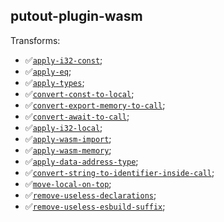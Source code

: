 ## putout-plugin-wasm

Transforms:

- ✅[`apply-i32-const`](https://putout.cloudcmd.io/#/gist/cc1bb27ea12aea64b296010de764e66d/98a661ae056f454a357ca8ea4a6839a0fa0e9c8e);
- ✅[`apply-eq`](https://putout.cloudcmd.io/#/gist/3be37704bcd5db870906021546b49b4f/45a39b298ee52fde9ea064ccd026bcb238ccd0c8);
- ✅[`apply-types`](https://putout.cloudcmd.io/#/gist/5e3f3260fcd10398c2249231ada8cb06/b28fa3069226fcf347926a25f43adfbd5aff75b1);
- ✅[`convert-const-to-local`](https://putout.cloudcmd.io/#/gist/6d8ad12a1ccfb0b36eee7a4a612ec574/c8bbab02a4844c7da1dbb59ac6f307b0b2ba93d4);
- ✅[`convert-export-memory-to-call`](https://putout.cloudcmd.io/#/gist/921e66339ea459d0f3b44fbeb635520d/964250541bb5a7d154582022c3d32189cd4287a3);
- ✅[`convert-await-to-call`](https://putout.cloudcmd.io/#/gist/a2f0c04234dd4bd49e79b6b0e337d4f7/7d044fbb4309c2fba18044bb35650a49907f8c10);
- ✅[`apply-i32-local`](https://putout.cloudcmd.io/#/gist/da191803cc8c7de00f43c224ef7ab5d7/b185b773c1a498ab96adea5daf1f56513937cc49);
- ✅[`apply-wasm-import`](https://putout.cloudcmd.io/#/gist/17388f93e2ee59c99dc5dff60b799424/0e37752251b20d8aeabb6818196a623af8e153e3);
- ✅[`apply-wasm-memory`](https://putout.cloudcmd.io/#/gist/921e66339ea459d0f3b44fbeb635520d/eaa5d72007d2328303cfa046a5c0ff5c23e8af5c);
- ✅[`apply-data-address-type`](https://putout.cloudcmd.io/#/gist/699af5f7a2e6492cfdeee49fd38c2035/2a588d7c092ae5bb46d06b92e5dd1376e6fb0b5e);
- ✅[`convert-string-to-identifier-inside-call`](https://putout.cloudcmd.io/#/gist/41ffbb75ea0c86c1f8778c5720c1c5dc/a3b2395905d59a26baafeac46a8dfa47222f2c17);
- ✅[`move-local-on-top`](https://putout.cloudcmd.io/#/gist/207d2b33db1158fde79a161fdc9fdc9f/10c07fb9523d89b2ec5a2a37fba9a809929e1090);
- ✅[`remove-useless-declarations`](https://putout.cloudcmd.io/#/gist/309a5376cb7f05ae945ddd73233ba110/67a3df9179b22fd7617a8008bb49729f41e40992);
- ✅[`remove-useless-esbuild-suffix`](https://putout.cloudcmd.io/#/gist/c99566a7448b40b6473705749346693e/d148b9b36eabe9f24ec99e477cb546c7eb278541);
